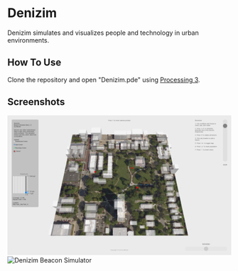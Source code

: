 # Denizim
Denizim simulates and visualizes people and technology in urban environments.

## How To Use
Clone the repository and open "Denizim.pde" using [Processing 3](https://processing.org/download/).

## Screenshots
![Denizim Beacon Simulator](/screenshots/denizim1.png?raw=false)
![Denizim Beacon Simulator](/screenshots/denizim2.png?raw=false)
